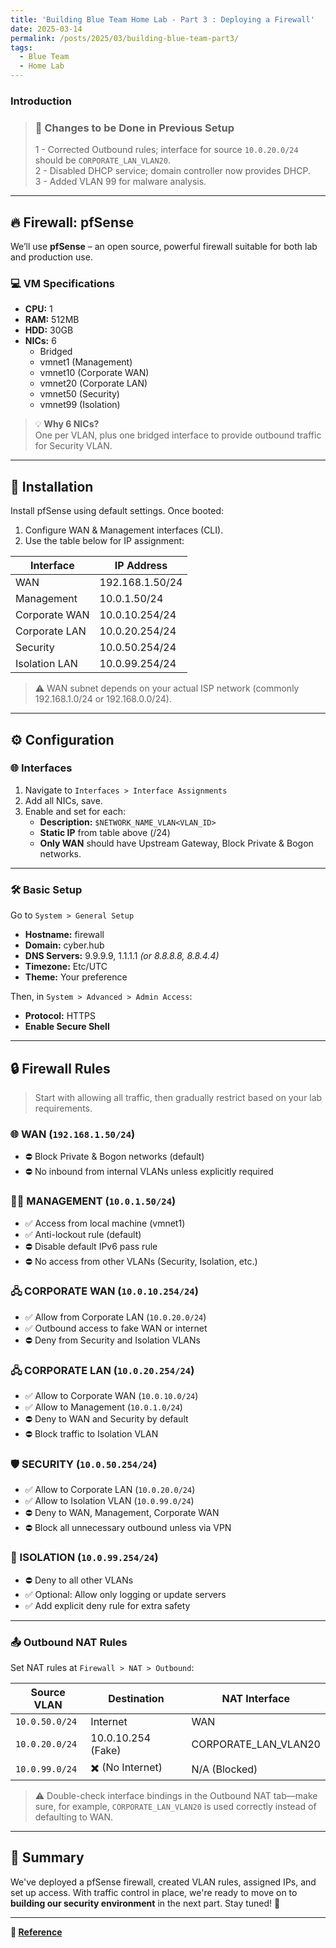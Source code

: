 ```yaml
---
title: 'Building Blue Team Home Lab - Part 3 : Deploying a Firewall'
date: 2025-03-14
permalink: /posts/2025/03/building-blue-team-part3/
tags:
  - Blue Team
  - Home Lab
---
```



### Introduction

> ### 🔧 Changes to be Done in Previous Setup  
> 1 - Corrected Outbound rules; interface for source `10.0.20.0/24` should be `CORPORATE_LAN_VLAN20`.  
> 2 - Disabled DHCP service; domain controller now provides DHCP.  
> 3 - Added VLAN 99 for malware analysis.


---


## 🔥 Firewall: pfSense  

We’ll use **pfSense** – an open source, powerful firewall suitable for both lab and production use.

### 💻 VM Specifications  
- **CPU:** 1  
- **RAM:** 512MB  
- **HDD:** 30GB  
- **NICs:** 6  
  - Bridged  
  - vmnet1 (Management)  
  - vmnet10 (Corporate WAN)  
  - vmnet20 (Corporate LAN)  
  - vmnet50 (Security)  
  - vmnet99 (Isolation)  

> 💡 **Why 6 NICs?**  
One per VLAN, plus one bridged interface to provide outbound traffic for Security VLAN.

---

## 🧱 Installation  

Install pfSense using default settings. Once booted:  
1. Configure WAN & Management interfaces (CLI).  
2. Use the table below for IP assignment:

| Interface        | IP Address        |
|------------------|------------------|
| WAN              | 192.168.1.50/24  |
| Management       | 10.0.1.50/24     |
| Corporate WAN    | 10.0.10.254/24   |
| Corporate LAN    | 10.0.20.254/24   |
| Security         | 10.0.50.254/24   |
| Isolation LAN    | 10.0.99.254/24   |

> ⚠️ WAN subnet depends on your actual ISP network (commonly 192.168.1.0/24 or 192.168.0.0/24).

---

## ⚙️ Configuration  

### 🌐 Interfaces  
1. Navigate to `Interfaces > Interface Assignments`  
2. Add all NICs, save.  
3. Enable and set for each:  
   - **Description:** `$NETWORK_NAME_VLAN<VLAN_ID>`  
   - **Static IP** from table above (/24)  
   - **Only WAN** should have Upstream Gateway, Block Private & Bogon networks.

---

### 🛠️ Basic Setup  
Go to `System > General Setup`  
- **Hostname:** firewall  
- **Domain:** cyber.hub  
- **DNS Servers:** 9.9.9.9, 1.1.1.1 *(or 8.8.8.8, 8.8.4.4)*  
- **Timezone:** Etc/UTC  
- **Theme:** Your preference  

Then, in `System > Advanced > Admin Access`:  
- **Protocol:** HTTPS  
- **Enable Secure Shell**

---

## 🔒 Firewall Rules  

> Start with allowing all traffic, then gradually restrict based on your lab requirements.

### 🌐 WAN (`192.168.1.50/24`)  
- ⛔ Block Private & Bogon networks (default)  
- ⛔ No inbound from internal VLANs unless explicitly required

### 🧑‍💻 MANAGEMENT (`10.0.1.50/24`)  
- ✅ Access from local machine (vmnet1)  
- ✅ Anti-lockout rule (default)  
- ⛔ Disable default IPv6 pass rule  
- ⛔ No access from other VLANs (Security, Isolation, etc.)

### 🖧 CORPORATE WAN (`10.0.10.254/24`)  
- ✅ Allow from Corporate LAN (`10.0.20.0/24`)  
- ✅ Outbound access to fake WAN or internet  
- ⛔ Deny from Security and Isolation VLANs

### 🖧 CORPORATE LAN (`10.0.20.254/24`)  
- ✅ Allow to Corporate WAN (`10.0.10.0/24`)  
- ✅ Allow to Management (`10.0.1.0/24`)  
- ⛔ Deny to WAN and Security by default  
- ⛔ Block traffic to Isolation VLAN
  
### 🛡️ SECURITY (`10.0.50.254/24`)  
- ✅ Allow to Corporate LAN (`10.0.20.0/24`)  
- ✅ Allow to Isolation VLAN (`10.0.99.0/24`)  
- ⛔ Deny to WAN, Management, Corporate WAN  
- ⛔ Block all unnecessary outbound unless via VPN

### 🔬 ISOLATION (`10.0.99.254/24`)  
- ⛔ Deny to all other VLANs  
- ✅ Optional: Allow only logging or update servers  
- ✅ Add explicit deny rule for extra safety

---

### 📤 Outbound NAT Rules  

Set NAT rules at `Firewall > NAT > Outbound`:

| Source VLAN           | Destination        | NAT Interface              |
|-----------------------|--------------------|----------------------------|
| `10.0.50.0/24`        | Internet           | WAN                        |
| `10.0.20.0/24`        | 10.0.10.254 (Fake) | CORPORATE_LAN_VLAN20       |
| `10.0.99.0/24`        | ✖️ (No Internet)    | N/A (Blocked)              |

> ⚠️ Double-check interface bindings in the Outbound NAT tab—make sure, for example, `CORPORATE_LAN_VLAN20` is used correctly instead of defaulting to WAN.

---


## 📌 Summary  

We've deployed a pfSense firewall, created VLAN rules, assigned IPs, and set up access. With traffic control in place, we're ready to move on to **building our security environment** in the next part. Stay tuned! 🚀

---
**🔗 [Reference](https://facyber.me/posts/blue-team-lab-guide-part-3/)**  
